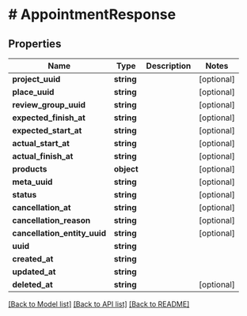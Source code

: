 # # AppointmentResponse

## Properties

Name | Type | Description | Notes
------------ | ------------- | ------------- | -------------
**project_uuid** | **string** |  | [optional]
**place_uuid** | **string** |  | [optional]
**review_group_uuid** | **string** |  | [optional]
**expected_finish_at** | **string** |  | [optional]
**expected_start_at** | **string** |  | [optional]
**actual_start_at** | **string** |  | [optional]
**actual_finish_at** | **string** |  | [optional]
**products** | **object** |  | [optional]
**meta_uuid** | **string** |  | [optional]
**status** | **string** |  | [optional]
**cancellation_at** | **string** |  | [optional]
**cancellation_reason** | **string** |  | [optional]
**cancellation_entity_uuid** | **string** |  | [optional]
**uuid** | **string** |  |
**created_at** | **string** |  |
**updated_at** | **string** |  |
**deleted_at** | **string** |  | [optional]

[[Back to Model list]](../../README.md#models) [[Back to API list]](../../README.md#endpoints) [[Back to README]](../../README.md)
